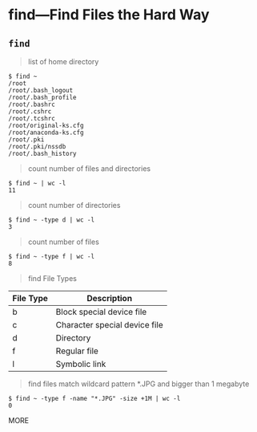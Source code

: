 # find—Find Files the Hard Way

## `find`

> list of home directory

```
$ find ~
/root
/root/.bash_logout
/root/.bash_profile
/root/.bashrc
/root/.cshrc
/root/.tcshrc
/root/original-ks.cfg
/root/anaconda-ks.cfg
/root/.pki
/root/.pki/nssdb
/root/.bash_history
```

> count number of files and directories

```
$ find ~ | wc -l
11
```

> count number of directories

```
$ find ~ -type d | wc -l
3
```

> count number of files

```
$ find ~ -type f | wc -l
8
```

> find File Types

| File Type | Description |
|-----------|-------------|
| b         | Block special device file |
| c         | Character special device file |
| d         | Directory  |
| f         | Regular file |
| l         | Symbolic link |

> find files match wildcard pattern *.JPG and bigger than 1 megabyte

```
$ find ~ -type f -name "*.JPG" -size +1M | wc -l
0
```

MORE

